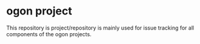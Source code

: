 # ogon project

This repository is project/repository is mainly used for issue tracking
for all components of the ogon projects.
